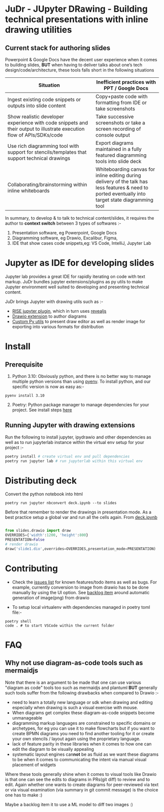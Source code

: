 # JuDr - JUpyter DRawing - Building technical presentations with inline drawing utilities

## Current stack for authoring slides
Powerpoint & Google Docs have the decent user experience when it comes to building slides, 
**BUT** when having to deliver talks about one’s tech design/code/architecture, these tools falls short in the following situations 

| Situation      | Inefficient practices with PPT / Google Docs |
| ----------- | ----------- |
| Ingest existing code snippets or outputs into slide  content	| Copy+paste code with formatting from IDE or take screenshots |
| Show realistic developer experience with code snippets and their output to illustrate execution flow of APIs/SDKs/code | 	Take successive screenshots or take a screen recording of console output |
| Use rich diagramming tool with support for stencils/templates that support technical drawings |	Export diagrams maintained in a fully featured diagramming tools into slide deck |
| Collaborating/brainstorming within inline whiteboards	|Whiteboarding canvas for inline editing during delivery of the talk has less features  & need to ported eventually into target state diagramming tool |

In summary, to develop & to talk to technical content/slides, it requires the author to **context switch** between 3 types of softwares :-
1. Presentation software, eg Powerpoint, Google Docs 
2. Diagramming software, eg Drawio, Excalibur, Figma, 
3. IDE that show cases code snippets,eg: VS Code, IntelliJ, Jupyter Lab



# Jupyter as IDE for developing slides

Jupyter lab provides a great IDE for rapidly iterating on code with text markup. JuDr bundles jupyter extensions/plugins as py utils to make Jupyter environment well suited to developing and presenting technical content.

JuDr brings Jupyter with drawing utils such as :-
* [RISE jupyter plugin](https://rise.readthedocs.io/en/latest/), which in turn uses [revealjs](https://revealjs.com/)
* [Drawio extension](https://ipydrawio.readthedocs.io/en/stable/) to author diagrams 
* [Custom Py utils](src/slides/drawio.py) to present draw editor as well as render image for exporting into various formats for distribution


# Install

## Prerequisite 

1. Python 3.10: Obviously python,  and there is no better way to manage multiple python versions than using [pyenv](https://github.com/pyenv/pyenv).
To install python, and our specific version is now as easy as:-
```
pyenv install 3.10
```
2. Poetry: Python package manager to manage dependencies for your project. See install steps [here](https://python-poetry.org/docs/)

## Running Jupyter with drawing extensions
Run the following to install jupyter, ipydrawio and other dependencies as well as to run jupyterlab instance within the virtual env setup for your project :-

```bash
poetry install # create virtual env and pull dependencies
poetry run jupyter lab # run jupyterlab within this virtual env
```

# Distributing deck

Convert the python notebook into html
```
poetry run jupyter nbconvert deck.ipynb --to slides
```

Before that remember to render the drawings in presentation mode. 
As a best practice setup a global var and run all the cells again. 
From [deck.ipynb](/deck.ipynb)

```py

from slides.drawio import draw
OVERRIDES={'width':1200, 'height':800}
PRESENTATION=False
# render drawio 
draw('slide1.dio',overrides=OVERRIDES,presentation_mode=PRESENTATION)
```



# Contributing

* Check the [issues list](https://github.com/vinaynair/judr/issues) for known features/todo items as well as bugs. For example, currently conversion to image from drawio has to be done manually by using the UI option. See [backlog item]((https://github.com/vinaynair/judr/issues/1)) around automatic generation of image(png) from drawio

* To setup local virtualenv with dependencies managed in poetry toml file:-
```
poetry shell
code . # to start VSCode within the current folder
```


# FAQ

## Why not use diagram-as-code tools such as mermaidjs

Note that there is an argument to be made that one can use various "diagram as code" tools too such as mermaidjs and plantuml 
**BUT** generally such tools suffer from the following drawbacks when compared to Drawio :-
* need to learn a totally new language or sdk when drawing and editing especially when drawing  is such a visual exercise with mouse. 
* When diagrams get complex these diagram-as-code snippets become unmanageable
* diagramming markup languages are constrained to specific domains or archetypes, for eg you can use it to make flowcharts but if you want to create BPMN diagrams you need to find another tooling for it or create your own stencils / layout again using the proprietary language.
* lack of feature parity in these libraries when it comes to how one can edit the diagram to be visually appealing
* systematic layout engines can**not** be as fluid as we want these diagrams to be when it comes to communicating the intent via manual visual placement of widgets

Where these tools generally shine when it comes to visual tools like Drawio is that one can see the edits to diagrams in PRs(git diff) to review and to edit.
Again whether one wants to create diagrams for peer-reviewed via text or via visual examination (via summary in git commit message) is the choice one has to make :) 

Maybe a backlog item it to use a ML model to diff two images :) 